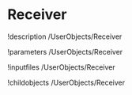<!-- MOOSE Documentation Stub: Remove this when content is added. -->

# Receiver
!description /UserObjects/Receiver

!parameters /UserObjects/Receiver

!inputfiles /UserObjects/Receiver

!childobjects /UserObjects/Receiver
